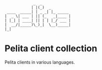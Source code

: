 ```
             _  _             
            | |(_)  _         
 ____  _____| | _ _| |_ _____ 
|  _ \| ___ | || (_   _|____ |
| |_| | ____| || | | |_/ ___ |
|  __/|_____)\_)_|  \__)_____|
|_|                           
```

Pelita client collection
========================

Pelita clients in various languages.

